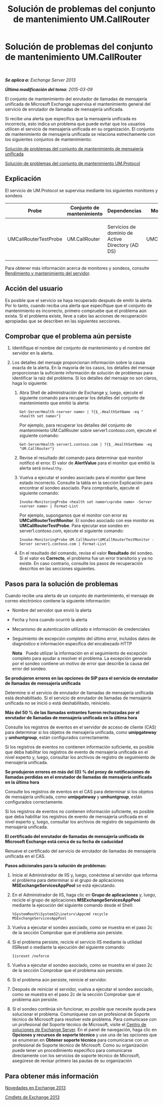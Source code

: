﻿---
title: Solución de problemas del conjunto de mantenimiento UM.CallRouter
TOCTitle: Solución de problemas del conjunto de mantenimiento UM.CallRouter
ms:assetid: 444a9038-0952-4823-98fb-99fa59f4a378
ms:mtpsurl: https://technet.microsoft.com/es-es/library/ms.exch.scom.um.callrouter(v=EXCHG.150)
ms:contentKeyID: 53181905
ms.date: 10/08/2015
mtps_version: v=EXCHG.150
ms.translationtype: HT
---

# Solución de problemas del conjunto de mantenimiento UM.CallRouter

 

_**Se aplica a:**  Exchange Server 2013_

_**Última modificación del tema:**  2015-03-09_

El conjunto de mantenimiento del enrutador de llamadas de mensajería unificada de Microsoft Exchange supervisa el mantenimiento general del servicio de enrutador de llamadas de mensajería unificada.

Si recibe una alerta que especifica que la mensajería unificada es incorrecta, esto indica un problema que puede evitar que los usuarios utilicen el servicio de mensajería unificada en su organización. El conjunto de mantenimiento de mensajería unificada se relaciona estrechamente con los siguientes conjuntos de mantenimiento:

[Solución de problemas del conjunto de mantenimiento de mensajería unificada](troubleshooting-um-health-set.md)

[Solución de problemas del conjunto de mantenimiento UM.Protocol](troubleshooting-um-protocol-health-set.md)

## Explicación

El servicio de UM.Protocol se supervisa mediante los siguientes monitores y sondeos


<table>
<colgroup>
<col style="width: 25%" />
<col style="width: 25%" />
<col style="width: 25%" />
<col style="width: 25%" />
</colgroup>
<thead>
<tr class="header">
<th>Probe</th>
<th>Conjunto de mantenimiento</th>
<th>Dependencias</th>
<th>Monitores asociados</th>
</tr>
</thead>
<tbody>
<tr class="odd">
<td><p>UMCallRouterTestProbe</p></td>
<td><p>UM.CallRouter</p></td>
<td><p>Servicios de dominio de Active Directory (AD DS)</p></td>
<td><p>UMCallRouterTestMonitor</p></td>
</tr>
</tbody>
</table>


Para obtener más información acerca de monitores y sondeos, consulte [Rendimiento y mantenimiento del servidor](https://technet.microsoft.com/es-es/library/jj150551\(v=exchg.150\)).

## Acción del usuario

Es posible que el servicio se haya recuperado después de emitir la alerta. Por lo tanto, cuando reciba una alerta que especifique que el conjunto de mantenimiento es incorrecto, primero compruebe que el problema aún exista. Si el problema existe, lleve a cabo las acciones de recuperación apropiadas que se describen en las siguientes secciones.

## Comprobar que el problema aún persiste

1.  Identifique el nombre del conjunto de mantenimiento y el nombre del servidor en la alerta.

2.  Los detalles del mensaje proporcionan información sobre la causa exacta de la alerta. En la mayoría de los casos, los detalles del mensaje proporcionan la suficiente información de solución de problemas para identificar la raíz del problema. Si los detalles del mensaje no son claros, haga lo siguiente:
    
    1.  Abra Shell de administración de Exchange y, luego, ejecute el siguiente comando para recuperar los detalles del conjunto de mantenimiento que emitió la alerta:
        
            Get-ServerHealth <server name> | ?{$_.HealthSetName -eq "<health set name>"}
        
        Por ejemplo, para recuperar los detalles del conjunto de mantenimiento UM.CallRouter sobre server1.contoso.com, ejecute el siguiente comando:
        
            Get-ServerHealth server1.contoso.com | ?{$_.HealthSetName -eq "UM.CallRouter"}
    
    2.  Revise el resultado del comando para determinar qué monitor notificó el error. El valor de **AlertValue** para el monitor que emitió la alerta será `Unhealthy`.
    
    3.  Vuelva a ejecutar el sondeo asociado para el monitor que tiene estado incorrecto. Consulte la tabla en la sección Explicación para encontrar el sondeo asociado. Para comprobarlo, ejecute el siguiente comando:
        
            Invoke-MonitoringProbe <health set name>\<probe name> -Server <server name> | Format-List
        
        Por ejemplo, supongamos que el monitor con error es **UMCallRouterTestMonitor**. El sondeo asociado con ese monitor es **UMCallRouterTestProbe**. Para ejecutar ese sondeo en server1.contoso.com, ejecute el siguiente comando:
        
            Invoke-MonitoringProbe UM.CallRouter\UMCallRouterTestMonitor -Server server1.contoso.com | Format-List
    
    4.  En el resultado del comando, revise el valor **Resultado** del sondeo. Si el valor es **Correcto**, el problema fue un error transitorio y ya no existe. En caso contrario, consulte los pasos de recuperación descritos en las secciones siguientes.

## Pasos para la solución de problemas

Cuando recibe una alerta de un conjunto de mantenimiento, el mensaje de correo electrónico contiene la siguiente información:

  - Nombre del servidor que envió la alerta

  - Fecha y hora cuando ocurrió la alerta

  - Mecanismo de autenticación utilizado e información de credenciales

  - Seguimiento de excepción completo del último error, incluidos datos de diagnóstico e información específica del encabezado HTTP
    
    **Nota**   Puede utilizar la información en el seguimiento de excepción completo para ayudar a resolver el problema. La excepción generada por el sondeo contiene un motivo de error que describe la causa del error del sondeo.

**Se produjeron errores en las opciones de SIP para el servicio de enrutador de llamadas de mensajería unificada**

Determine si el servicio de enrutador de llamadas de mensajería unificada está deshabilitado. Si el servicio de enrutador de llamadas de mensajería unificada no se inició o está deshabilitado, reinícielo.

**Más del 50 % de las llamadas entrantes fueron rechazadas por el enrutador de llamadas de mensajería unificada en la última hora**

Consulte los registros de eventos en el servidor de acceso de cliente (CAS) para determinar si los objetos de mensajería unificada, como **umipgateway** y **umhuntgroup**, están configurados correctamente.

Si los registros de eventos no contienen información suficiente, es posible que deba habilitar los registros de evento de mensajería unificada en el nivel experto y, luego, consultar los archivos de registro de seguimiento de mensajería unificada.

**Se produjeron errores en más del {0} % del proxy de notificaciones de llamadas perdidas en el enrutador de llamadas de mensajería unificada en la última hora**

Consulte los registros de eventos en el CAS para determinar si los objetos de mensajería unificada, como **umipgateway** y **umhuntgroup**, están configurados correctamente.

Si los registros de eventos no contienen información suficiente, es posible que deba habilitar los registros de evento de mensajería unificada en el nivel experto y, luego, consultar los archivos de registro de seguimiento de mensajería unificada.

**El certificado del enrutador de llamadas de mensajería unificada de Microsoft Exchange está cerca de su fecha de caducidad**

Renueve el certificado del servicio de enrutador de llamadas de mensajería unificada en el CAS.

**Pasos adicionales para la solución de problemas:**  

1.  Inicie el Administrador de IIS y, luego, conéctese al servidor que informa el problema para determinar si el grupo de aplicaciones **MSExchangeServicesAppPool** se está ejecutando.

2.  En el Administrador de IIS, haga clic en **Grupo de aplicaciones** y, luego, recicle el grupo de aplicaciones **MSExchangeServicesAppPool** mediante la ejecución del siguiente comando desde el Shell:
    
        %SystemRoot%\System32\inetsrv\Appcmd recycle MSExchangeServicesAppPool

3.  Vuelva a ejecutar el sondeo asociado, como se muestra en el paso 2c de la sección Comprobar que el problema aún persiste.

4.  Si el problema persiste, recicle el servicio IIS mediante la utilidad IISReset o mediante la ejecución del siguiente comando:
    
        Iisreset /noforce

5.  Vuelva a ejecutar el sondeo asociado, como se muestra en el paso 2c de la sección Comprobar que el problema aún persiste.

6.  Si el problema aún persiste, reinicie el servidor.

7.  Después de reiniciar el servidor, vuelva a ejecutar el sondeo asociado, como se muestra en el paso 2c de la sección Comprobar que el problema aún persiste.

8.  Si el sondeo continúa sin funcionar, es posible que necesite ayuda para solucionar el problema. Comuníquese con un profesional de Soporte técnico de Microsoft para resolver este problema. Para comunicase con un profesional del Soporte técnico de Microsoft, visite el [Centro de soluciones de Exchange Server](http://go.microsoft.com/fwlink/p/?linkid=180809). En el panel de navegación, haga clic en **Opciones y recursos de soporte técnico** y use una de las opciones que se enumeran en **Obtener soporte técnico** para comunicarse con un profesional de Soporte técnico de Microsoft. Como su organización puede tener un procedimiento específico para comunicarse directamente con los servicios de soporte técnico de Microsoft, asegúrese de revisar primero las pautas de su organización

## Para obtener más información

[Novedades en Exchange 2013](https://technet.microsoft.com/es-es/library/jj150540\(v=exchg.150\))

[Cmdlets de Exchange 2013](https://technet.microsoft.com/es-es/library/bb124413\(v=exchg.150\))

